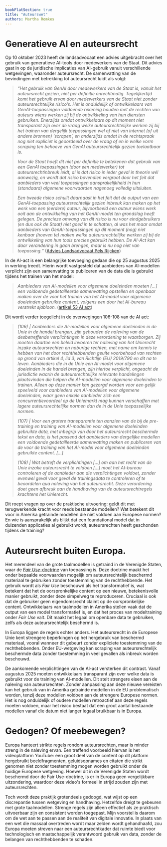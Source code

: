 ```yaml
---
bookFlatSection: true
title: "Auteurswet"
authors: Martha Romkes
---
```


# Generatieve AI en auteursrecht
Op 10 oktober 2023 heeft de landsadvocaat een advies uitgebracht over het gebruik van generatieve AI-tools door medewerkers van de Staat. Dit advies gaat in op de juridische implicaties van AI-gebruik vanuit verschillende wetgevingen, waaronder auteursrecht. De samenvatting van de bevindingen met betrekking tot auteursrecht luidt als volgt:

> *“Het gebruik van GenAI door medewerkers van de Staat is, vanuit het auteursrecht gezien, niet per definitie onrechtmatig. Tegelijkertijd komt het gebruik ervan door medewerkers van de Staat niet zonder auteursrechtelijke risico’s. Het is onduidelijk of ontwikkelaars van GenAI-toepassingen voldoende rekening houden met de rechten van auteurs wiens werken zij bij de ontwikkeling van hun diensten gebruiken. Enerzijds omdat ontwikkelaars op dit moment niet transparant zijn over de vraag welke auteursrechtelijke werken zij bij het trainen van dergelijk toepassingen wel of niet van internet (of uit andere bronnen) ‘scrapen’, en anderzijds omdat in de rechtspraak nog niet expliciet is geoordeeld over de vraag of en in welke vorm scraping ten behoeve van GenAI auteursrechtelijk gezien toelaatbaar is.*
>
> *Voor de Staat hoeft dit niet per definitie te betekenen dat gebruik van een GenAI toepassingen (door een medewerker) tot auteursrechtinbreuk leidt, al is dat risico in ieder geval in theorie wél aanwezig, en wordt dat risico bovendien vergroot door het feit dat aanbieders van veel toepassingen aansprakelijkheid in hun (standaard) algemene voorwaarden nagenoeg volledig uitsluiten.*
>
> *Een tweede risico schuilt daarnaast in het feit dat de output van een GenAI-toepassing auteursrechtelijk gezien inbreuk kan maken op het werk van een (eerdere) auteur, bijvoorbeeld een auteur wiens werk ooit aan de ontwikkeling van het GenAI-model ten grondslag heeft gelegen. De precieze omvang van dit risico is nu voor eindgebruikers (en dus ook de Staat) niet goed in te schatten, al was het maar omdat aanbieders van GenAI-toepassingen op dit moment (nog) niet kenbaar (hoeven te) maken welke auteursrechtelijke werken zij bij de ontwikkeling van hun tools precies gebruikt hebben. De AI-Act kan daar verandering in gaan brengen, maar is nu nog niet van toepassing.“*
> ([Advies Landsadvocaat Pels Rijcken](https://open.overheid.nl/documenten/16d72572-da6b-422c-8cf8-cdc95a523093/file))


In de AI-act is een belangrijke toevoeging gedaan die op 25 augustus 2025 in werking treedt. Hierin wordt vastgesteld dat aanbieders van AI-modellen verplicht zijn een samenvatting te publiceren van de data die is gebruikt tijdens het trainen van het model:


> *Aanbieders van AI-modellen voor algemene doeleinden moeten [...] een voldoende gedetailleerde samenvatting opstellen en openbaar maken over de voor het trainen van het AI-model voor algemene doeleinden gebruikte content, volgens een door het AI-bureau verstrekt sjabloon.* ([artikel 53 AI act](https://eur-lex.europa.eu/legal-content/NL/TXT/HTML/?uri=OJ:L_202401689))


Dit wordt verder toegelicht in de overwegingen 106-108 van de AI act:


> *(106) | Aanbieders die AI-modellen voor algemene doeleinden in de Unie in de handel brengen, zijn gehouden de naleving van de desbetreffende verplichtingen in deze verordening te waarborgen. Zij moeten daartoe een beleid invoeren ter naleving van het Unierecht inzake auteursrechten en naburige rechten, met name om kennis te hebben van het door rechthebbenden geuite voorbehoud van rechten op grond van artikel 4, lid 3, van Richtlijn (EU) 2019/790 en dit na te leven. Aanbieders die in de Unie een AI-model voor algemene doeleinden in de handel brengen, zijn hiertoe verplicht, ongeacht de jurisdictie waarin de auteursrechtelijke relevante handelingen plaatsvinden die helpen die AI-modellen voor algemene doeleinden te trainen. Alleen op deze manier kan gezorgd worden voor een gelijk speelveld voor aanbieders van AI-modellen voor algemene doeleinden, waar geen enkele aanbieder zich een concurrentievoordeel op de Uniemarkt mag kunnen verschaffen met lagere auteursrechtelijke normen dan de in de Unie toepasselijke normen.*
>
> *(107) | Voor een grotere transparantie ten aanzien van de bij de pre-training en training van AI-modellen voor algemene doeleinden gebruikte data, met inbegrip van door het auteursrecht beschermde tekst en data, is het passend dat aanbieders van dergelijke modellen een voldoende gedetailleerde samenvatting maken en publiceren van de voor de training van het AI-model voor algemene doeleinden gebruikte content. [...]*
>
> *(108) | Wat betreft de verplichtingen [...] om aan het recht van de Unie inzake auteursrecht te voldoen [...]  moet het AI-bureau controleren of de aanbieder aan die verplichtingen voldoet, zonder evenwel geval voor geval de trainingsdata te controleren of te beoordelen qua naleving van het auteursrecht. Deze verordening doet geen afbreuk aan de handhaving van de auteursrechtregels krachtens het Unierecht.*


Dit roept vragen op over de praktische uitvoering: geldt dit met terugwerkende kracht voor reeds bestaande modellen? Wat betekent dit voor in Amerika getrainde modellen die niet voldoen aan Europese normen? En wie is aansprakelijk als blijkt dat een foundational model dat in duizenden applicaties al gebruikt wordt, auteursrechten heeft geschonden tijdens de training? 

# Auteursrecht buiten Europa.
Het merendeel van de grote taalmodellen is getraind in de Verenigde Staten, waar de [*Fair Use*-doctrine](https://www.copyright.gov/fair-use/) van toepassing is. Deze doctrine maakt het onder bepaalde voorwaarden mogelijk om auteursrechtelijk beschermd materiaal te gebruiken zonder toestemming van de rechthebbende. Het gebruik wordt als *Fair Use* beschouwd als het transformatief is, wat betekent dat het de oorspronkelijke content op een nieuwe, betekenisvolle manier gebruikt, zonder deze simpelweg te reproduceren. Cruciaal is ook dat de gebruiker geen eigendomsrecht claimt op de oorspronkelijke content. Ontwikkelaars van taalmodellen in Amerika stellen vaak dat de output van een model transformatief is, en dat het proces van modeltraining onder *Fair Use* valt. Dit maakt het legaal om openbare data te gebruiken, zelfs als deze auteursrechtelijk beschermd is.  

In Europa liggen de regels echter anders. Het auteursrecht in de Europese Unie kent strengere beperkingen op het hergebruik van beschermd materiaal, vooral wanneer dit gebeurt zonder expliciete toestemming van de rechthebbenden. Onder EU-wetgeving kan scraping van auteursrechtelijk beschermde data zonder toestemming in veel gevallen als inbreuk worden beschouwd.  

De aankomende verplichtingen van de AI-act versterken dit contrast. Vanaf augustus 2025 moeten ontwikkelaars transparant zijn over welke data is gebruikt voor de training van AI-modellen. Dit stelt strengere eisen aan de naleving van auteursrechten. Zonder aanpassing aan deze nieuwe vereisten kan het gebruik van in Amerika getrainde modellen in de EU problematisch worden, tenzij deze modellen voldoen aan de strengere Europese normen. Het is nog onduidelijk of oudere modellen retroactief aan deze regels moeten voldoen, maar het risico bestaat dat een groot aantal bestaande modellen vanaf die datum niet langer legaal bruikbaar is in Europa.  

# Gedogen? Of meebewegen?
Europa hanteert strikte regels rondom auteursrechten, maar is minder streng in de naleving ervan. Een treffend voorbeeld hiervan is het videoplatform YouTube: een groot deel van de content op dit platform hergebruikt beeldfragmenten, geluidsopnames en citaten die strikt genomen niet zonder toestemming mogen worden gebruikt onder de huidige Europese wetgeving. Hoewel dit in de Verenigde Staten wordt beschermd door de Fair Use-doctrine, is er in Europa geen vergelijkbare uitzondering, waardoor deze video's formeel in strijd zouden zijn met auteursrechten.

Toch wordt deze praktijk grotendeels gedoogd, wat wijst op een discrepantie tussen wetgeving en handhaving. Hetzelfde dreigt te gebeuren met grote taalmodellen. Strenge regels zijn alleen effectief als ze praktisch uitvoerbaar zijn en consistent worden toegepast. Mijn voorstel is daarom om de wet aan te passen aan de realiteit van digitale innovatie. In plaats van een wet die massaal overtreden wordt maar zelden wordt gehandhaafd, zou Europa moeten streven naar een auteursrechtkader dat ruimte biedt voor technologisch en maatschappelijk verantwoord gebruik van data, zonder de belangen van rechthebbenden te schaden.

